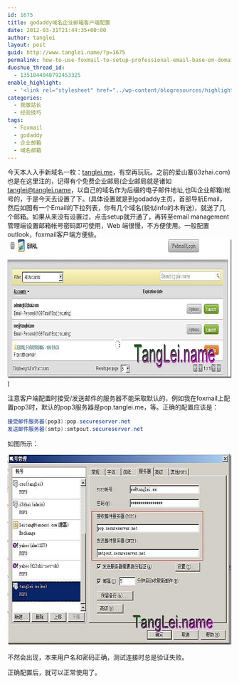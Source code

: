 ```yaml
---
id: 1675
title: godaddy域名企业邮箱客户端配置
date: 2012-03-31T21:44:35+00:00
author: tanglei
layout: post
guid: http://www.tanglei.name/?p=1675
permalink: how-to-use-foxmail-to-setup-professional-email-base-on-domain-on-godaddy
duoshuo_thread_id:
  - 1351844048792453325
enable_highlight:
  - '<link rel="stylesheet" href="../wp-content/blogresources/highlightconfig/highlight.default.min.css"><script src="../wp-content/blogresources/highlightconfig/jquery-2.1.4.min.js"></script><script src="../wp-content/blogresources/highlightconfig/enable_highlight.js"></script>'
categories:
  - 我做站长
  - 经验技巧
tags:
  - Foxmail
  - godaddy
  - 企业邮箱
  - 域名邮箱
---
```

今天本人入手新域名一枚：<a href="http://tanglei.me" target="_blank">tanglei.me</a>，有空再玩玩。之前的爱山寨(i3zhai.com)也是在这里注的，记得有个免费企业邮局(企业邮局就是诸如<tanglei@tanglei.name>，以自己的域名作为后缀的电子邮件地址,也叫企业邮箱)帐号的，于是今天去设置了下。(具体设置就是到godaddy主页，首部导航Email，然后如图有一个Email的下拉列表，你有几个域名(貌似info的木有送)，就送了几个邮箱。如果从来没有设置过，点击setup就开通了，再转至email management管理端设置邮箱帐号密码即可使用，Web 端很慢，不方便使用。一般配置outlook，foxmail客户端方便些。[<img style="display: inline; border: 0px;" title="godaddy-域名免费企业邮局 1" src="/wp-content/uploads/2012/03/godaddy1_thumb.jpg" alt="godaddy-域名免费企业邮局 1" width="971" height="314" border="0" data-pinit="registered" />](/wp-content/uploads/2012/03/godaddy1.jpg) )

注意客户端配置时接受/发送邮件的服务器不能采取默认的，例如我在foxmail上配置pop3时，默认的pop3服务器是pop.tanglei.me，等。正确的配置应该是：

```csharp
接受邮件服务器(pop3):pop.secureserver.net
发送邮件服务器(smtp):smtpout.secureserver.net
```

如图所示：

[<img style="display: inline; border: 0px;" title="godaddy-域名邮箱-企业邮箱-客户端配置 1" src="/wp-content/uploads/2012/03/godaddy1_thumb1.jpg" alt="godaddy-域名邮箱-企业邮箱-客户端配置 1" width="677" height="429" border="0" data-pinit="registered" />](/wp-content/uploads/2012/03/godaddy11.jpg)

不然会出现，本来用户名和密码正确，测试连接时总是验证失败。

正确配置后，就可以正常使用了。
